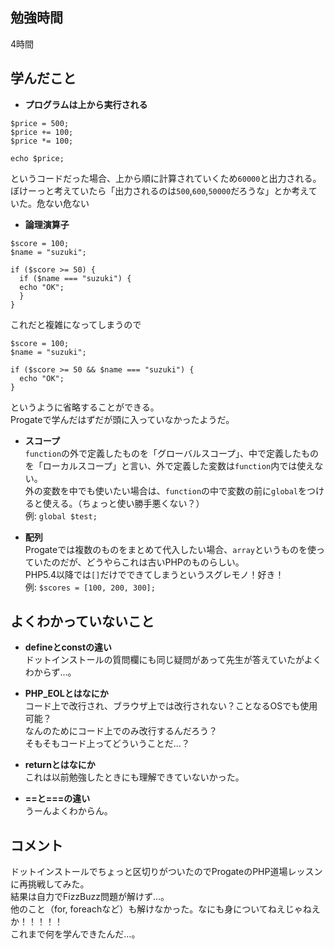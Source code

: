 ## 勉強時間
4時間


## 学んだこと
- **プログラムは上から実行される**
```
$price = 500;
$price += 100;
$price *= 100;

echo $price;
```
というコードだった場合、上から順に計算されていくため`60000`と出力される。
<br>ぼけーっと考えていたら「出力されるのは`500`,`600`,`50000`だろうな」とか考えていた。危ない危ない

- **論理演算子**
```
$score = 100;
$name = "suzuki";

if ($score >= 50) {
  if ($name === "suzuki") {
  echo "OK";
  }
}
```
これだと複雑になってしまうので
```
$score = 100;
$name = "suzuki";

if ($score >= 50 && $name === "suzuki") {
  echo "OK";
}
```
というように省略することができる。
<br>Progateで学んだはずだが頭に入っていなかったようだ。

- **スコープ**
<br>`function`の外で定義したものを「グローバルスコープ」、中で定義したものを「ローカルスコープ」と言い、外で定義した変数は`function`内では使えない。
<br>外の変数を中でも使いたい場合は、`function`の中で変数の前に`global`をつけると使える。（ちょっと使い勝手悪くない？）
<br>例: `global $test;`

- **配列**
<br>Progateでは複数のものをまとめて代入したい場合、`array`というものを使っていたのだが、どうやらこれは古いPHPのものらしい。
<br>PHP5.4以降では`[]`だけでできてしまうというスグレモノ！好き！
<br>例: `$scores = [100, 200, 300];`


## よくわかっていないこと
- **defineとconstの違い**
<br>ドットインストールの質問欄にも同じ疑問があって先生が答えていたがよくわからず…。

- **PHP_EOLとはなにか**
<br>コード上で改行され、ブラウザ上では改行されない？ことなるOSでも使用可能？
<br>なんのためにコード上でのみ改行するんだろう？
<br>そもそもコード上ってどういうことだ…？

- **returnとはなにか**
<br>これは以前勉強したときにも理解できていないかった。

- **==と===の違い**
<br>うーんよくわからん。


## コメント
ドットインストールでちょっと区切りがついたのでProgateのPHP道場レッスンに再挑戦してみた。
<br>結果は自力でFizzBuzz問題が解けず…。
<br>他のこと（for, foreachなど）も解けなかった。なにも身についてねえじゃねえか！！！！！
<br>これまで何を学んできたんだ…。
